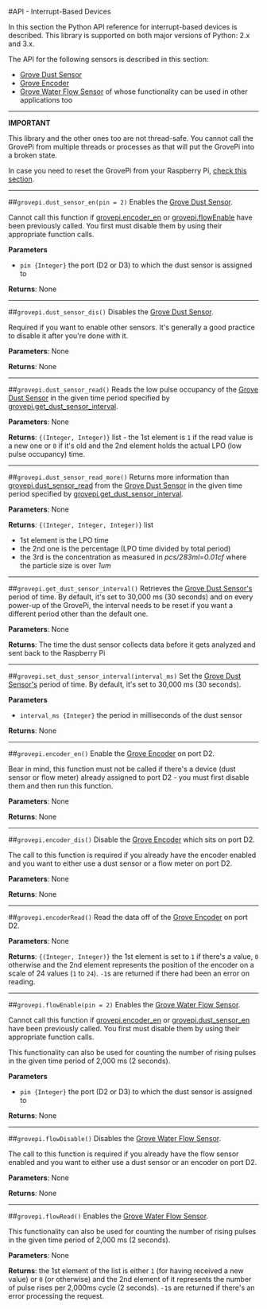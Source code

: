 #API - Interrupt-Based Devices

In this section the Python API reference for interrupt-based devices is described. This library is supported on both major versions
of Python: 2.x and 3.x.

The API for the following sensors is described in this section:

- [Grove Dust Sensor](https://www.seeedstudio.com/Grove-Dust-Sensor%EF%BC%88PPD42NS%EF%BC%89-p-1050.html)
- [Grove Encoder](https://www.seeedstudio.com/Grove-Encoder-p-1352.html)
- [Grove Water Flow Sensor](https://www.seeedstudio.com/M11%2A1.25-Water-Flow-Sensor-p-1345.html) of whose functionality can be used in other applications too

---
**IMPORTANT**

This library and the other ones too are not thread-safe. You cannot call the GrovePi from multiple threads or processes
as that will put the GrovePi into a broken state.

In case you need to reset the GrovePi from your Raspberry Pi, [check this section](../fw/#resetting-the-grovepi).

---

##`grovepi.dust_sensor_en(pin = 2)`
Enables the [Grove Dust Sensor](https://www.seeedstudio.com/Grove-Dust-Sensor%EF%BC%88PPD42NS%EF%BC%89-p-1050.html).

Cannot call this function if [grovepi.encoder_en](#grovepiencoder_en) or [grovepi.flowEnable](#grovepiflowenablepin-2) have been previously called. You first must disable them by using their appropriate function calls.

**Parameters**

- `pin {Integer}` the port (D2 or D3) to which the dust sensor is assigned to

**Returns**: None

---

##`grovepi.dust_sensor_dis()`
Disables the [Grove Dust Sensor](https://www.seeedstudio.com/Grove-Dust-Sensor%EF%BC%88PPD42NS%EF%BC%89-p-1050.html).

Required if you want to enable other sensors. It's generally a good practice to disable it after you're done with it.

**Parameters**: None

**Returns**: None

---

##`grovepi.dust_sensor_read()`
Reads the low pulse occupancy of the [Grove Dust Sensor](https://www.seeedstudio.com/Grove-Dust-Sensor%EF%BC%88PPD42NS%EF%BC%89-p-1050.html) in the given time period specified by [grovepi.get_dust_sensor_interval](#grovepiget_dust_sensor_interval).

**Parameters**: None

**Returns**: `{(Integer, Integer)}` list - the 1st element is `1` if the read value is a new one or `0` if it's old and the 2nd element holds the actual LPO (low pulse occupancy) time.

---

##`grovepi.dust_sensor_read_more()`
Returns more information than [grovepi.dust_sensor_read](#grovepidust_sensor_read) from the [Grove Dust Sensor](https://www.seeedstudio.com/Grove-Dust-Sensor%EF%BC%88PPD42NS%EF%BC%89-p-1050.html) in the given time period specified by [grovepi.get_dust_sensor_interval](#grovepiget_dust_sensor_interval).

**Parameters**: None

**Returns**: `{(Integer, Integer, Integer)}` list

- 1st element is the LPO time
- the 2nd one is the percentage (LPO time divided by total period)
- the 3rd is the concentration as measured in _pcs/283ml=0.01cf_ where the particle size is over _1um_

---

##`grovepi.get_dust_sensor_interval()`
Retrieves the [Grove Dust Sensor's](https://www.seeedstudio.com/Grove-Dust-Sensor%EF%BC%88PPD42NS%EF%BC%89-p-1050.html) period of time. By default, it's set to 30,000 ms (30 seconds) and on every power-up of the GrovePi, the interval needs to be reset if you want a different period other than the default one.

**Parameters**: None

**Returns**: The time the dust sensor collects data before it gets analyzed and sent back to the Raspberry Pi

---


##`grovepi.set_dust_sensor_interval(interval_ms)`
Set the [Grove Dust Sensor's](https://www.seeedstudio.com/Grove-Dust-Sensor%EF%BC%88PPD42NS%EF%BC%89-p-1050.html) period of time. By default, it's set to 30,000 ms (30 seconds).

**Parameters**

- `interval_ms {Integer}` the period in milliseconds of the dust sensor

**Returns**: None

---

##`grovepi.encoder_en()`
Enable the [Grove Encoder](https://www.seeedstudio.com/Grove-Encoder-p-1352.html) on port D2.

Bear in mind, this function must not be called if there's a device (dust sensor or flow meter) already assigned to port D2 - you must first disable them and then run this function.

**Parameters**: None

**Returns**: None

---

##`grovepi.encoder_dis()`
Disable the [Grove Encoder](https://www.seeedstudio.com/Grove-Encoder-p-1352.html) which sits on port D2.

The call to this function is required if you already have the encoder enabled and you want to either use a dust sensor or a flow meter on port D2.

**Parameters**: None

**Returns**: None

---

##`grovepi.encoderRead()`
Read the data off of the [Grove Encoder](https://www.seeedstudio.com/Grove-Encoder-p-1352.html) on port D2.

**Parameters**: None

**Returns**: `{(Integer, Integer)}` the 1st element is set to `1` if there's a value, `0` otherwise and the 2nd element represents the position of the encoder on a scale of 24 values (`1` to `24`). `-1`s are returned if there had been an error on reading.

---

##`grovepi.flowEnable(pin = 2)`
Enables the [Grove Water Flow Sensor](https://www.seeedstudio.com/M11%2A1.25-Water-Flow-Sensor-p-1345.html).

Cannot call this function if [grovepi.encoder_en](#grovepiencoder_en) or [grovepi.dust_sensor_en](#grovepidust_sensor_enpin-2) have been previously called. You first must disable them by using their appropriate function calls.

This functionality can also be used for counting the number of rising pulses in the given time period of 2,000 ms (2 seconds).

**Parameters**

- `pin {Integer}` the port (D2 or D3) to which the dust sensor is assigned to

**Returns**: None

---

##`grovepi.flowDisable()`
Disables the [Grove Water Flow Sensor](https://www.seeedstudio.com/M11%2A1.25-Water-Flow-Sensor-p-1345.html).

The call to this function is required if you already have the flow sensor enabled and you want to either use a dust sensor or an encoder on port D2.

**Parameters**: None

**Returns**: None

---

##`grovepi.flowRead()`
Enables the [Grove Water Flow Sensor](https://www.seeedstudio.com/M11%2A1.25-Water-Flow-Sensor-p-1345.html).


This functionality can also be used for counting the number of rising pulses in the given time period of 2,000 ms (2 seconds).

**Parameters**: None

**Returns**: the 1st element of the list is either `1` (for having received a new value) or `0` (or otherwise) and the 2nd element of it represents the number of pulse rises per 2,000ms cycle (2 seconds). `-1`s are returned if there's an error processing the request.
